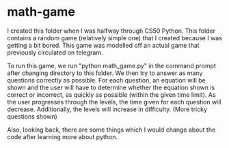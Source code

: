 # math-game
I created this folder when I was halfway through CS50 Python.
This folder contains a random game (relatively simple one) that I created because I was getting a bit bored.
This game was modelled off an actual game that previously circulated on telegram.

To run this game, we run "python math_game.py" in the command prompt after changing directory to this folder.
We then try to answer as many questions correctly as possible. 
For each question, an equation will be shown and the user will have to determine whether the equation shown is correct or incorrect, as quickly as possible (within the given time limit).
As the user progresses through the levels, the time given for each question will decrease. Additionally, the levels will increase in difficulty. (More tricky questions shown)

Also, looking back, there are some things which I would change about the code after learning more about python.